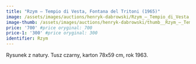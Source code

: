 ```yaml
---
title: "Rzym – Tempio di Vesta, Fontana del Tritoni (1965)"
image: /assets/images/auctions/henryk-dabrowski/Rzym_–_Tempio_di_Vesta,_Fontana_del_Tritoni_(1965).jpg
image-thumb: /assets/images/auctions/henryk-dabrowski/thumb__Rzym_–_Tempio_di_Vesta,_Fontana_del_Tritoni_(1965).jpg
price: '700' #price oryginal: 700
price-1: '300' #price oryginal: 300
identifier: Rzym
---
```


Rysunek z natury. Tusz czarny, karton 78x59 cm, rok 1963.